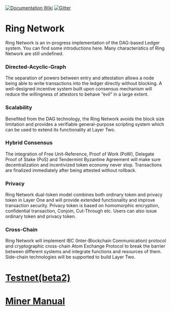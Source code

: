 [![Documentation Wiki](https://img.shields.io/badge/doc-wiki-blue.svg)](https://github.com/ringnetwork/docs/wiki)
[![Gitter](https://badges.gitter.im/rng-core/Lobby.svg)](https://gitter.im/rng-core/Lobby?utm_source=badge&utm_medium=badge&utm_campaign=pr-badge)

# Ring Network
Ring Network is an in-progress implementation of the DAG-based Ledger system. You can find some introductions here. Many characteristics of Ring Network are still undefined. 
### Directed-Acyclic-Graph
The separation of powers between entry and attestation allows a node being able to write transactions into the ledger directly without blocking. A well-designed incentive system built upon consensus mechanism will reduce the willingness of attestors to behave “evil” in a large extent.

### Scalability
Benefited from the DAG technology, the Ring Network avoids the block size limitation and provides a verifiable general-purpose scripting system which can be used to extend its functionality at Layer Two.

### Hybrid Consensus
The integration of Free Unit-Reference, Proof of Work (PoW), Delegate Proof of Stake (PoS) and Tendermint Byzantine Agreement will make sure decentralization and incentivized token economy never stop. Transactions are finalized immediately after being attested without rollback.

### Privacy
Ring Network dual-token model combines both ordinary token and privacy token in Layer One and will provide extended functionality and improve transaction security. Privacy token is based on homomorphic encryption, confidential transaction, Conjoin, Cut-Through etc. Users can also issue ordinary token and privacy token.

### Cross-Chain
Ring Network will implement IBC (Inter-Blockchain Communication) protocol and cryptographic cross-chain Atom Exchange Protocol to break the barrier between different systems and integrate functions and resources of them. Side-chain technologies will be supported to build Layer Two.

# [Testnet(beta2)](http://explorer-beta2.ringnetwork.org:8000/)
# [Miner Manual](https://github.com/ringnetwork/docs/wiki/Getting-Started-with-Ring-Network-Links-and-Resources)
